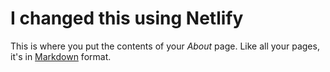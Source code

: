# I changed this using Netlify

This is where you put the contents of your *About* page. Like all your pages, it's in [Markdown](https://guides.github.com/features/mastering-markdown/) format.